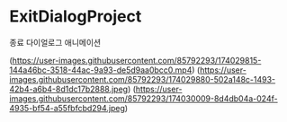 # ExitDialogProject
종료 다이얼로그 애니메이션

(https://user-images.githubusercontent.com/85792293/174029815-144a46bc-3518-44ac-9a93-de5d9aa0bcc0.mp4)
(https://user-images.githubusercontent.com/85792293/174029880-502a148c-1493-42b4-a6b4-8d1dc17b2888.jpeg)
(https://user-images.githubusercontent.com/85792293/174030009-8d4db04a-024f-4935-bf54-a55fbfcbd294.jpeg)
